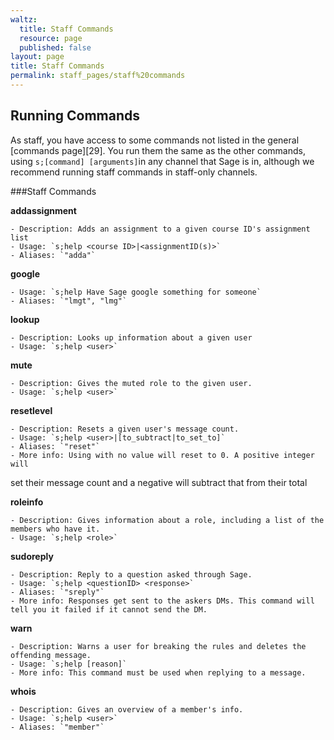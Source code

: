 ```yaml
---
waltz:
  title: Staff Commands
  resource: page
  published: false
layout: page
title: Staff Commands
permalink: staff_pages/staff%20commands
---
```

## Running Commands

As staff, you have access to some commands not listed in the general [commands page][29]. You run them the same as the
other commands, using `s;[command] [arguments]`in any channel that Sage is in, although we recommend running staff
commands in staff-only channels.

###Staff Commands

**addassignment**

	- Description: Adds an assignment to a given course ID's assignment list
	- Usage: `s;help <course ID>|<assignmentID(s)>`
	- Aliases: `"adda"`

**google**

	- Usage: `s;help Have Sage google something for someone`
	- Aliases: `"lmgt", "lmg"`

**lookup**

	- Description: Looks up information about a given user
	- Usage: `s;help <user>`

**mute**

	- Description: Gives the muted role to the given user.
	- Usage: `s;help <user>`

**resetlevel**

	- Description: Resets a given user's message count.
	- Usage: `s;help <user>|[to_subtract|to_set_to]`
	- Aliases: `"reset"`
	- More info: Using with no value will reset to 0. A positive integer will
set their message count and a negative will subtract that from their total

**roleinfo**

	- Description: Gives information about a role, including a list of the members who have it.
	- Usage: `s;help <role>`

**sudoreply**

	- Description: Reply to a question asked through Sage.
	- Usage: `s;help <questionID> <response>`
	- Aliases: `"sreply"`
	- More info: Responses get sent to the askers DMs. This command will tell you it failed if it cannot send the DM.

**warn**

	- Description: Warns a user for breaking the rules and deletes the offending message.
	- Usage: `s;help [reason]`
	- More info: This command must be used when replying to a message.

**whois**

	- Description: Gives an overview of a member's info.
	- Usage: `s;help <user>`
	- Aliases: `"member"`